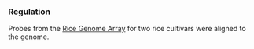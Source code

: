 ### Regulation

Probes from the [Rice Genome
Array](http://www.affymetrix.com/products_services/arrays/specific/rice.affx)
for two rice cultivars were aligned to the genome.

